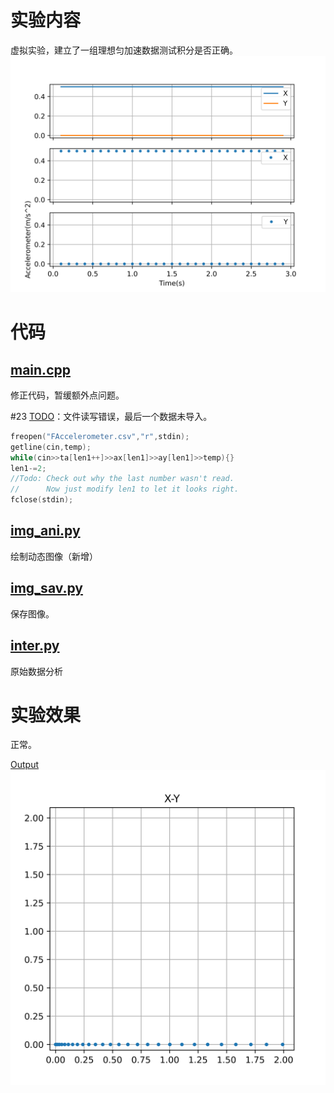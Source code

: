 # 实验内容
虚拟实验，建立了一组理想匀加速数据测试积分是否正确。
![data](data.png)
# 代码
## [main.cpp](main.cpp)
修正代码，暂缓额外点问题。

#23 [TODO](main.cpp#23)：文件读写错误，最后一个数据未导入。
```CPP
freopen("FAccelerometer.csv","r",stdin);
getline(cin,temp);
while(cin>>ta[len1++]>>ax[len1]>>ay[len1]>>temp){}
len1-=2;
//Todo: Check out why the last number wasn't read.
//      Now just modify len1 to let it looks right.
fclose(stdin);
```
## [img_ani.py](img_ani.py)
绘制动态图像（新增）
## [img_sav.py](img_sav.py)
保存图像。
## [inter.py](inter.py)
原始数据分析
# 实验效果
正常。

[Output](out.txt)
![](img.png)